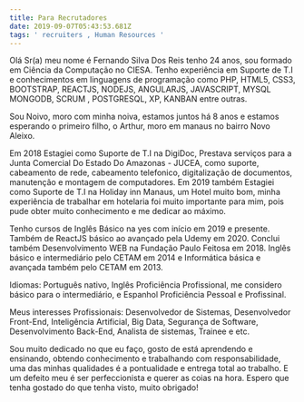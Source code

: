```yaml
---
title: Para Recrutadores
date: 2019-09-07T05:43:53.681Z
tags: ' recruiters , Human Resources '
---
```

Olá Sr(a) meu nome é Fernando Silva Dos Reis tenho 24 anos, sou formado em Ciência da Computação no CIESA. Tenho experiência em Suporte de T.I e conhecimentos em linguagens de programação como PHP, HTML5, CSS3, BOOTSTRAP, REACTJS, NODEJS, ANGULARJS, JAVASCRIPT, MYSQL MONGODB, SCRUM , POSTGRESQL, XP, KANBAN entre outras.

Sou Noivo, moro com minha noiva, estamos juntos há 8 anos e estamos esperando o primeiro filho, o Arthur, moro em manaus no bairro Novo Aleixo. 

Em 2018 Estagiei como Suporte de T.I na DigiDoc, Prestava serviços para a Junta Comercial Do Estado Do Amazonas - JUCEA, como suporte, cabeamento de rede, cabeamento telefonico, digitalização de documentos, manutenção e montagem de computadores.
Em 2019 também Estagiei como Suporte de T.I na Holiday inn Manaus, um Hotel muito bom, minha experiência de trabalhar em hotelaria foi muito importante para mim, pois pude obter muito conhecimento e me dedicar ao máximo. 

Tenho cursos de Inglês Básico na yes com início em 2019 e presente. Também de ReactJS básico ao avançado pela Udemy em 2020. Conclui também Desenvolvimento WEB na Fundação Paulo Feitosa em 2018. Inglês básico e intermediário pelo CETAM em 2014 e Informática básica e avançada também pelo CETAM em 2013.

Idiomas: Português nativo, Inglês Proficiência Profissional, me considero básico para o intermediário, e Espanhol Proficiência Pessoal e Profissinal.

Meus interesses Profissionais: Desenvolvedor de Sistemas, Desenvolvedor Front-End, Inteligência Artificial, Big Data, Segurança de Software, Desenvolvimento Back-End, Analista de sistemas, Trainee e etc. 

Sou muito dedicado no que eu faço, gosto de está aprendendo e ensinando, obtendo conhecimento e trabalhando com responsabilidade, uma das minhas qualidades é a pontualidade e entrega total ao trabalho. E um defeito meu é ser perfeccionista e querer as coias na hora. Espero que tenha gostado do que tenha visto, muito obrigado!
